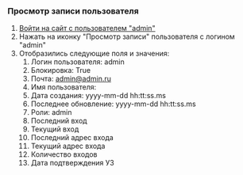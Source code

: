 ### Просмотр записи пользователя

1. [Войти на сайт с пользователем "admin"](../../../../0.%20Шаги/1.%20Войти%20на%20сайт%20с%20пользователем%20username.md)
1. Нажать на иконку "Просмотр записи" пользователя с логином "admin"
1. Отобразились следующие поля и значения:
    1. Логин пользователя:    admin
    1. Блокировка:            True
    1. Почта:                 admin@admin.ru
    1. Имя пользователя:      
    1. Дата создания:         yyyy-mm-dd hh:tt:ss.ms
    1. Последнее обновление:  yyyy-mm-dd hh:tt:ss.ms
    1. Роли:                  admin
    1. Последний вход  
    1. Текущий вход    
    1. Последний адрес входа   
    1. Текущий адрес входа     
    1. Количество входов   
    1. Дата подтверждения УЗ